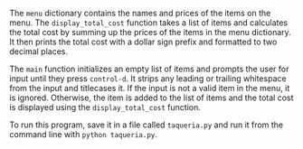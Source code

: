 The `menu` dictionary contains the names and prices of the items on the menu. The `display_total_cost` function takes a list of items and calculates the total cost by summing up the prices of the items in the menu dictionary. It then prints the total cost with a dollar sign prefix and formatted to two decimal places.

The `main` function initializes an empty list of items and prompts the user for input until they press `control-d`. It strips any leading or trailing whitespace from the input and titlecases it. If the input is not a valid item in the menu, it is ignored. Otherwise, the item is added to the list of items and the total cost is displayed using the `display_total_cost` function.

To run this program, save it in a file called `taqueria.py` and run it from the command line with `python taqueria.py`.